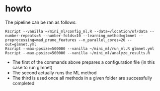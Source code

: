 # howto

The pipeline can be ran as follows:

```
Rscript --vanilla ~/mini_ml/config_ml.R --data=/location/of/data --number-repeats=5 --number-folds=10 --learning_method=glmnet --preprocessing=mad_prune_features --n_parallel_cores=20 --out=glmnet.yml
Rscript --max-ppsize=500000 --vanilla ~/mini_ml/run_ml.R glmnet.yml
Rscript --max-ppsize=500000 --vanilla ~/mini_ml/analyze_results.R
```

- The first of the commands above prepares a configuration file (in this case to run glmnet)
- The second actually runs the ML method
- The third is used once all methods in a given folder are successfully completed

